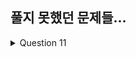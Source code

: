 ## 풀지 못했던 문제들...
<details>
  <summary>Question 11</summary>
  <pre>
    수치형 변수를 가진 컬럼을 출력하라
  </pre>
</details>
